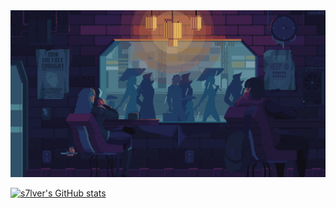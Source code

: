 <img src="https://raw.githubusercontent.com/nickespro1305/nickespro1305/main/ASSETS/fyrS.gif" width="1500"/>

[![s7lver's GitHub stats](https://github-readme-stats.vercel.app/api?username=nickespro1305&theme=transparent&border_color=5D3FD3)](https://github.com/anuraghazra/github-readme-stats)
